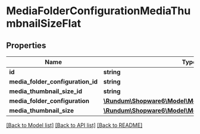 # MediaFolderConfigurationMediaThumbnailSizeFlat

## Properties
Name | Type | Description | Notes
------------ | ------------- | ------------- | -------------
**id** | **string** |  | [optional] 
**media_folder_configuration_id** | **string** |  | 
**media_thumbnail_size_id** | **string** |  | 
**media_folder_configuration** | [**\Rundum\Shopware6\Model\MediaFolderConfigurationFlat**](MediaFolderConfigurationFlat.md) |  | [optional] 
**media_thumbnail_size** | [**\Rundum\Shopware6\Model\MediaThumbnailSizeFlat**](MediaThumbnailSizeFlat.md) |  | [optional] 

[[Back to Model list]](../../README.md#documentation-for-models) [[Back to API list]](../../README.md#documentation-for-api-endpoints) [[Back to README]](../../README.md)

